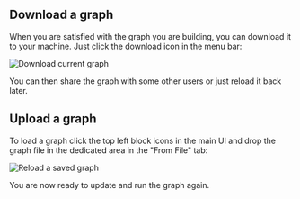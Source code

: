 ## Download a graph
When you are satisfied with the graph you are building, you can download it to your machine. Just click the download icon in the menu bar:

![Download current graph](https://github.com/marklogic-community/pipes/blob/master/wikiAssets/download.png?raw=true)

You can then share the graph with some other users or just reload it back later.

## Upload a graph
To load a graph click the top left block icons in the main UI and drop the graph file in the dedicated area in the "From File" tab:

![Reload a saved graph](https://github.com/marklogic-community/pipes/blob/master/wikiAssets/upload.png?raw=true)

You are now ready to update and run the graph again.